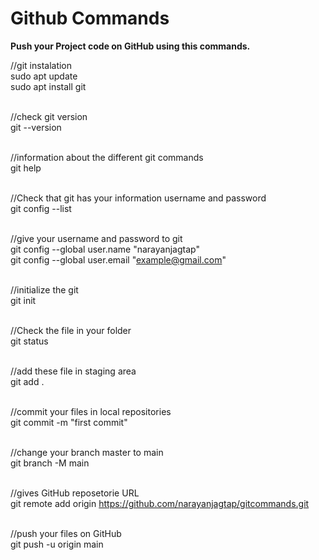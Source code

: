 
# Github Commands


<b>Push your Project code on GitHub using this commands.</b>

//git instalation <br>
sudo apt update <br>
sudo apt install git
<br><br>

//check git version <br>
git --version
<br><br>

//information about the different git commands<br>
git help
<br><br>

//Check that git has your information username and password<br>
git config --list
<br><br>

//give your username and password to git <br>
git config --global user.name "narayanjagtap" <br>
git config --global user.email "example@gmail.com"
<br><br>

//initialize the git<br>
git init
<br><br>

//Check the file in your folder<br>
git status
<br><br>

//add these file in staging area<br>
git add .
<br><br>

//commit your files in local repositories<br>
git commit -m "first commit"
<br><br>

//change your branch master to main <br>
git branch -M main
<br><br>

//gives GitHub reposetorie URL <br>
git remote add origin https://github.com/narayanjagtap/gitcommands.git
<br><br>

//push your files on GitHub <br>
git push -u origin main
<br><br>
